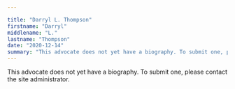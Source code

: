 ```yaml
---

title: "Darryl L. Thompson"
firstname: "Darryl"
middlename: "L."
lastname: "Thompson"
date: "2020-12-14"
summary: "This advocate does not yet have a biography. To submit one, please contact the site administrator."
---
```

This advocate does not yet have a biography. To submit one, please contact the site administrator.

